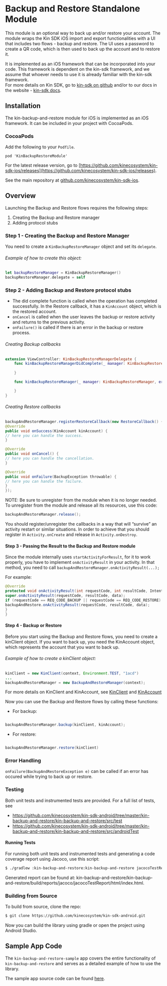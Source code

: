 # Backup and Restore Standalone Module

This module is an optional way to back up and/or restore your account.
The module wraps the Kin SDK iOS import and export functionalities with a UI that includes two flows - backup and restore.
The UI uses a password to create a QR code, which is then used to back up the account and to restore it.

It is implemented as an iOS framework that can be incorporated into your code.
This framework is dependent on the kin-sdk framework, and we assume that whoever needs to use it is already familiar with the kin-sdk framework.  
For more details on Kin SDK, go to [kin-sdk on github](https://github.com/kinecosystem/kin-sdk-ios) and/or to our docs in the website - [kin-sdk docs](https://kinecosystem.github.io/kin-website-docs/docs/documentation/ios-sdk).

## Installation

The kin-backup-and-restore module for iOS is implemented as an iOS framework.
It can be included in your project with CocoaPods.

### CocoaPods

Add the following to your `Podfile`.

```
pod 'KinBackupRestoreModule'
```

For the latest release version, go to [https://github.com/kinecosystem/kin-sdk-ios/releases](https://github.com/kinecosystem/kin-sdk-ios/releases).

See the main repository at [github.com/kinecosystem/kin-sdk-ios](https://github.com/kinecosystem/kin-sdk-ios).


## Overview

Launching the Backup and Restore flows requires the following steps:

1. Creating the Backup and Restore manager
2. Adding protocol stubs
<!--3. Passing the result to the Backup and Restore module-->
<!--4. Backup or Restore-->

### Step 1 - Creating the Backup and Restore Manager

You need to create a `KinBackupRestoreManager` object and set its `delegate`.

###### Example of how to create this object:

```swift
let backupRestoreManager = KinBackupRestoreManager()
backupRestoreManager.delegate = self
```

### Step 2 - Adding Backup and Restore protocol stubs

- The did complete function is called when the operation has completed successfully. In the Restore callback, it has a `KinAccount` object, which is the restored account.  
- `onCancel` is called when the user leaves the backup or restore activity and returns to the previous activity.  
- `onFailure()` is called if there is an error in the backup or restore process.

###### Creating Backup callbacks

```swift
extension ViewController: KinBackupRestoreManagerDelegate {
    func kinBackupRestoreManagerDidComplete(_ manager: KinBackupRestoreManager, wasCancelled: Bool) {
    
    }

    func kinBackupRestoreManager(_ manager: KinBackupRestoreManager, error: Error) {

    }
}
```

###### Creating Restore callbacks

```java  
backupAndRestoreManager.registerRestoreCallback(new RestoreCallback() {
@Override
public void onSuccess(KinAccount kinAccount) {
// here you can handle the success.
}

@Override
public void onCancel() {
// here you can handle the cancellation.
}

@Override
public void onFailure(BackupException throwable) {
// here you can handle the failure.
}
});
```

NOTE:
Be sure to unregister from the module when it is no longer needed.
To unregister from the module and release all its resources, use this code:


```java 
backupAndRestoreManager.release();
``` 
You should register/unregister the callbacks in a way that will “survive” an activity restart or similar situations.
In order to achieve that you should register in `Activity.onCreate` and release in `Activity.onDestroy`.

#### Step 3 - Passing the Result to the Backup and Restore module

Since the module internally uses `startActivityForResult`, for it to work properly, you have to implement `onActivityResult` in your activity. In that method, you need to call
`backupAndRestoreManager.onActivityResult(...);`

For example:
```java 
@Override
protected void onActivityResult(int requestCode, int resultCode, Intent data) {
super.onActivityResult(requestCode, resultCode, data);
if (requestCode == REQ_CODE_BACKUP || requestCode == REQ_CODE_RESTORE) {
backupAndRestore.onActivityResult(requestCode, resultCode, data);
}
}
```

#### Step 4 - Backup or Restore
Before you start using the Backup and Restore flows, you need to create a kinClient object.
If you want to back up, you need the KinAccount object, which represents the account that you want to back up.
###### Example of how to create a kinClient object:

```java
kinClient = new KinClient(context, Environment.TEST, "1acd")
...
backupAndRestoreManager = new BackupAndRestoreManager(context);
```
For more details on KinClient and KinAccount, see [KinClient](https://kinecosystem.github.io/kin-website-docs/docs/documentation/android-sdk#accessing-the-kin-blockchain)
and [KinAccount](https://kinecosystem.github.io/kin-website-docs/docs/documentation/android-sdk#creating-and-retrieving-a-kin-account)

Now you can use the Backup and Restore flows by calling these functions:

- For backup:
```java 

backupAndRestoreManager.backup(kinClient, kinAccount);

```
- For restore:
```java 

backupAndRestoreManager.restore(kinClient)
```
### Error Handling

`onFailure(BackupAndRestoreException e)` can be called if an error has occured while trying to back up or restore.

### Testing

Both unit tests and instrumented tests are provided.
For a full list of tests, see

- https://github.com/kinecosystem/kin-sdk-android/tree/master/kin-backup-and-restore/kin-backup-and-restore/src/test
- https://github.com/kinecosystem/kin-sdk-android/tree/master/kin-backup-and-restore/kin-backup-and-restore/src/androidTest


#### Running Tests

For running both unit tests and instrumented tests and generating a code coverage report using Jacoco, use this script:
```bash
$ ./gradlew :kin-backup-and-restore:kin-backup-and-restore jacocoTestReport
```

Generated report can be found at:
kin-backup-and-restore/kin-backup-and-restore/build/reports/jacoco/jacocoTestReport/html/index.html.

### Building from Source

To build from source, clone the repo:

```bash
$ git clone https://github.com/kinecosystem/kin-sdk-android.git
```
Now you can build the library using gradle or open the project using Android Studio.

## Sample App Code

The `kin-backup-and-restore-sample` app covers the entire functionality of `kin-backup-and-restore` and serves as a detailed example of how to use the library.

The sample app source code can be found [here](https://github.com/kinecosystem/kin-sdk-android/tree/master/kin-backup-and-restore/kin-backup-and-restore-sample/).
